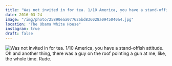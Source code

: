 ```yaml
---
title: "Was not invited in for tea. 1/10 America, you have a stand-offish attitude. Oh and another thing, there was a guy on the roof pointing a gun at me, like, the whole time. Rude."
date: 2016-03-24
image: "/img/photo/25890eaa077626bd836028a0945040a4.jpg"
location: "The Obama White House"
instagram: true
draft: false
---
```


![Was not invited in for tea. 1/10 America, you have a stand-offish attitude. Oh and another thing, there was a guy on the roof pointing a gun at me, like, the whole time. Rude.](/img/photo/25890eaa077626bd836028a0945040a4.jpg)
